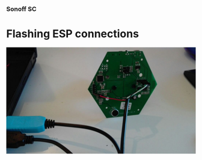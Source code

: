 ### Sonoff SC


# Flashing ESP connections
![alt text][s1]



[s1]: https://raw.githubusercontent.com/charlielito/sonoffsc-tinker-original-mix/master/sample.jpeg "S"
